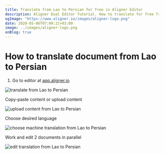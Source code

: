 ```yaml
---
title: Translate from Lao to Persian for free in Aligner Editor
description: Aligner Dual Editor Tutorial. How to translate for free from Lao to Persian. Aligner is multilingual document management platform. 
ogImage: "https://www.aligner.io/images/aligner-logo.png"
date: 2020-05-06T07:09:21+03:00
image: ../images/aligner-logo.png
onBlog: true
---
```


# How to translate document from Lao to Persian

1. Go to editor at [app.aligner.io](https://app.aligner.io "Aligner App web page")

![translate from Lao to Persian](../aligner-blank-editor.png "translate from Lao to Persian")

Copy-paste content or upload content

![upload content from Lao to Persian](../aligner-uploaded-document.png "upload content from Lao to Persian")

Choose desired language

![choose machine translation from Lao to Persian](../aligner-language-dropdown.png "choose machine translation from Lao to Persian")

Work and edit 2 documents in parallel

![edit translation from Lao to Persian](../aligner-double-sitded-editor.png "edit translation from Lao to Persian")

